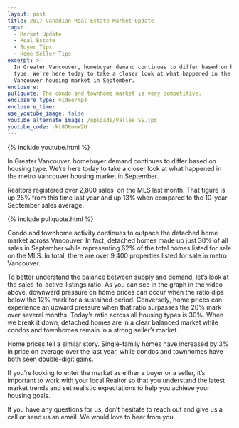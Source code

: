 ```yaml
---
layout: post
title: 2017 Canadian Real Estate Market Update
tags:
  - Market Update
  - Real Estate
  - Buyer Tips
  - Home Seller Tips
excerpt: >-
  In Greater Vancouver, homebuyer demand continues to differ based on housing
  type. We’re here today to take a closer look at what happened in the metro
  Vancouver housing market in September.
enclosure:
pullquote: The condo and townhome market is very competitive.
enclosure_type: video/mp4
enclosure_time:
use_youtube_image: false
youtube_alternate_image: /uploads/Vallee SS.jpg
youtube_code: rkt8OKomW2U
---
```



{% include youtube.html %}

In Greater Vancouver, homebuyer demand continues to differ based on housing type. We’re here today to take a closer look at what happened in the metro Vancouver housing market in September.

Realtors registered over 2,800 sales &nbsp;on the MLS last month. That figure is up 25% from this time last year and up 13% when compared to the 10-year September sales average.

{% include pullquote.html %}

Condo and townhome activity continues to outpace the detached home market across Vancouver. In fact, detached homes made up just 30% of all sales in September while representing 62% of the total homes listed for sale on the MLS. In total, there are over 9,400 properties listed for sale in metro Vancouver.

To better understand the balance between supply and demand, let’s look at the sales-to-active-listings ratio. As you can see in the graph in the video above, downward pressure on home prices can occur when the ratio dips below the 12% mark for a sustained period. Conversely, home prices can experience an upward pressure when that ratio surpasses the 20% mark over several months. Today’s ratio across all housing types is 30%. When we break it down, detached homes are in a clear balanced market while condos and townhomes remain in a strong seller’s market.

Home prices tell a similar story. Single-family homes have increased by 3% in price on average over the last year, while condos and townhomes have both seen double-digit gains.

If you’re looking to enter the market as either a buyer or a seller, it’s important to work with your local Realtor so that you understand the latest market trends and set realistic expectations to help you achieve your housing goals.

If you have any questions for us, don’t hesitate to reach out and give us a call or send us an email. We would love to hear from you.